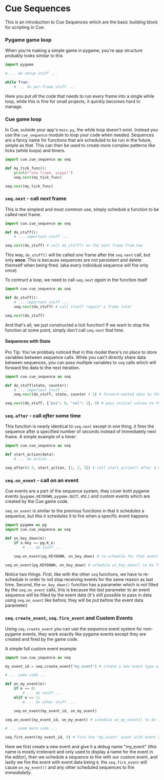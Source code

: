 # Cue Sequences

This is an introduction to Cue Sequences which are the basic building block for scripting in Cue.

### Pygame game loop

When you're making a simple game in pygame, you're app structure probably looks similar to this
```py
import pygame

# ... do setup stuff ...

while True:
    # ... do per-frame stuff ...
```

Here you put *all* the code that needs to run every frame into a single while loop, while this is fine for small projects, it quickly becomes hard to manage.

### Cue game loop

In Cue, outside your app's `main.py`, the while loop doesn't exist. Instead you use the `cue_sequence` module to loop your code when needed.
Sequences are a fancy name for functions that are scheduled to be run in the future, simple as that. This can then be used to create more complex patterns like ticks (while loops) and timers.

```py
import cue.cue_sequence as seq

def my_tick_func():
    print(f"new frame, yippe!")
    seq.next(my_tick_func)

seq.next(my_tick_func)
```

### `seq.next` - call *next* frame

This is the simplest and most common use, simply schedule a function to be called next frame.
```py
import cue.cue_sequence as seq

def do_stuff():
    # ... important stuff ...

seq.next(do_stuff) # call do_stuff() on the next frame from now
```

This way, `do_stuff()` will be called *one* frame after the `seq.next` call, but only **once**. This is because sequences are not persistent and delete themself when being fired. (aka every individual sequence will fire only once)

To contruct a loop, we need to call `seq.next` *again* in the function itself
```py
import cue.cue_sequence as seq

def do_stuff():
    # ... important stuff ...
    seq.next(do_stuff) # call itself *again* a frame later

seq.next(do_stuff)
```

And that's all, we just constructed a tick function! If we want to stop the function at some point, simply don't call `seq.next` that time.

#### Sequences with State

Pro Tip: You've probbaly noticed that in this model there's no place to store variables between sequence calls. While you can't directly share data between sequences, you can pass multiple variables to `seq` calls which will forward the data to the next iteration.

```py
import cue.cue_sequence as seq

def do_stuff(state, counter):
    # ... important stuff ...
    seq.next(do_stuff, state, counter + 1) # forward wanted data to the next iteration

seq.next(do_stuff, {"pos": 0, "vel": 1}, 0) # pass initial values to the loop
```

### `seq.after` - call *after* some time

This function is nearly identical to `seq.next` except in one thing, it fires the sequence after a specified number of seconds instead of immediately next frame. A simple example of a timer:
```py
import cue.cue_sequence as seq

def start_action(data):
    # ... do action ...

seq.after(4.5, start_action, [1, 2, 3]) # call start_action() after 4.5s from now
```

### `seq.on_event` - call *on* an event

Cue events are a part of the sequence system, they cover both pygame events (`pygame.KEYDOWN`, `pygame.QUIT`, etc.) and custom events which are created by the Cue game code.

`seq.on_event` is similar to the previous functions in that it schedules a sequence, but this it schedules it to fire when a specific event happens
```py
import pygame as pg
import cue.cue_sequence as seq

def on_key_down(e):
    if e.key == pg.K_e:
        # ... do stuff ...

    seq.on_event(pg.KEYDOWN, on_key_down) # re-schedule for that event type

seq.on_event(pg.KEYDOWN, on_key_down) # schedule on_key_down() to be fired when a "pg.KEYDOWN" event happens
```
Notice two things. First, like with the other `seq` functions, we have to re-schedule in order to not stop receiving events for the same reason as last time. Second, the `on_key_down()` function has a parameter which is not filled by the `seq.on_event` calls, this is because the *last* parameter to an event sequence will be filled by the event data (it's still possible to pass in data using `seq.on_event` like before, they will be put before the event data parameter)

### `seq.create_event`, `seq.fire_event` and Custom Events

Using `seq.create_event` you can use the sequence event system for non-pygame events, they work exactly like pygame events except they are created and fired by the game code.

A simple full custom event example
```py
import cue.cue_sequence as seq

my_event_id = seq.create_event("my_event") # create a new event type with a debug name "my_event"

# ... some code ...

def on_my_event(e):
    if e == 0:
        # ... do stuff ...
    elif e == 1:
        # ... do other stuff ...

    seq.on_event(my_event_id, on_my_event)

seq.on_event(my_event_id, on_my_event) # schedule on_my_event() to be fired when a "my_event" event is fired

# ... some more code ...

seq.fire_event(my_event_id, 0) # fire the "my_event" event with event data being `0`
```

Here we first create a new event and give it a *debug* name "my_event" (this name is mostly irrelevant and only used to display a name for the event in the editor), then we schedule a sequence to fire with our custom event, and lastly we fire the event with event data being `0`, the `seq.fire_event` will cause `on_my_event()` and any other scheduled sequences to fire *immediatelly*.